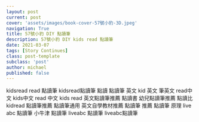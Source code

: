 ```yaml
---
layout: post
current: post
cover: 'assets/images/book-cover-57號小豹-3D.jpeg'
navigation: True
title: 57號小豹 DIY 點讀筆
description: 57號小豹 DIY kids read 點讀筆
date: 2021-03-07
tags: [Story Continues]
class: post-template
subclass: 'post'
author: michael
published: false
---
```




<!--more-->

kidsread
read
點讀筆
kidsread點讀筆
點讀
點讀筆 英文
kid 英文
筆英文
read中文
kids中文
read 中文
kids read
英文點讀筆推薦
點讀書
幼兒點讀筆推薦
點讀比
kidread
點讀筆推薦
點讀筆通用
英文自學教材推薦
點讀筆 推薦
點讀筆 原理
live abc 點讀筆
小牛津 點讀筆
liveabc 點讀筆
liveabc點讀筆


<!--more-->






